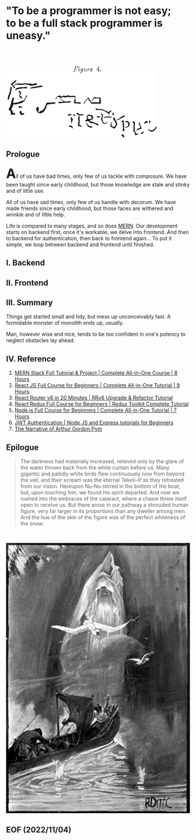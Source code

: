 # "To be a programmer is not easy; <br />to be a full stack programmer is uneasy."

<br /><br />

[![alt CHAPTER XXIII.](img/pymfig4.gif)](https://www.eapoe.org/works/tales/pymb23.htm)


## Prologue
<span style="font-size: 36px; font-weight: bold;">A</span>ll of us have bad times, only few of us tackle with composure. We have been taught since early childhood, but those knowledge are stale and stinky and of little use. 

All of us have sad times, only few of us handle with decorum. We have made friends since early childhood, but those faces are withered and wrinkle and of little help. 

Life is compared to many stages, and so does [MERN](https://www.mongodb.com/mern-stack). Our development starts on backend first, once it's workable, we delve into frontend. And then to backend for authentication, then back to frontend again... To put it simple, we loop between backend and frontend until finished. 


## I. Backend


## II. Frontend


## III. Summary 
Things get started small and tidy, but mess up unconceivably fast. A formidable monster of monolith ends up, usually.

Man, however wise and nice, tends to be too confident in one's potency to neglect obstacles lay ahead. 


## IV. Reference
1. [MERN Stack Full Tutorial & Project | Complete All-in-One Course | 8 Hours](https://youtu.be/CvCiNeLnZ00)
2. [React JS Full Course for Beginners | Complete All-in-One Tutorial | 9 Hours](https://youtu.be/RVFAyFWO4go)
3. [React Router v6 in 20 Minutes | RRv6 Upgrade & Refactor Tutorial](https://youtu.be/XBRLVRjZ3CQ)
4. [React Redux Full Course for Beginners | Redux Toolkit Complete Tutorial](https://youtu.be/NqzdVN2tyvQ)
5. [Node.js Full Course for Beginners | Complete All-in-One Tutorial | 7 Hours](https://youtu.be/f2EqECiTBL8)
6. [JWT Authentication | Node JS and Express tutorials for Beginners](https://youtu.be/favjC6EKFgw)
7. [The Narrative of Arthur Gordon Pym](https://www.eapoe.org/works/editions/pymbc.htm)


## Epilogue 
> The darkness had materially increased, relieved only by the glare of the water thrown back from the white curtain before us. Many gigantic and pallidly white birds flew continuously now from beyond the veil, and their scream was the eternal Tekeli-li! as they retreated from our vision. Hereupon Nu-Nu stirred in the bottom of the boat; but, upon touching him, we found his spirit departed. And now we rushed into the embraces of the cataract, where a chasm threw itself open to receive us. But there arose in our pathway a shrouded human figure, very far larger in its proportions than any dweller among men. And the hue of the skin of the figure was of the perfect whiteness of the snow.

<br />

[![alt CHAPTER XXIV.](img/Pym-shroudedfigure.jpg)](https://www.eapoe.org/works/tales/pymb25.htm)


## EOF (2022/11/04)
